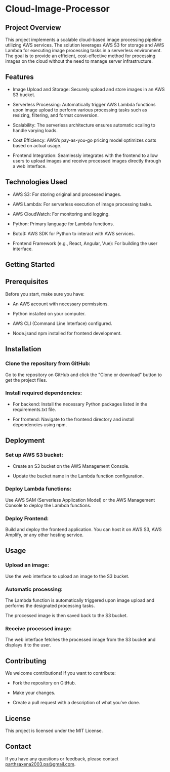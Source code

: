 # Cloud-Image-Processor

## Project Overview
This project implements a scalable cloud-based image processing pipeline utilizing AWS services. The solution leverages AWS S3 for storage and AWS Lambda for executing image processing tasks in a serverless environment. The goal is to provide an efficient, cost-effective method for processing images on the cloud without the need to manage server infrastructure.

## Features
- Image Upload and Storage: Securely upload and store images in an AWS S3 bucket.

- Serverless Processing: Automatically trigger AWS Lambda functions upon image upload to perform various processing tasks such as resizing, filtering, and format conversion.

- Scalability: The serverless architecture ensures automatic scaling to handle varying loads.

- Cost Efficiency: AWS’s pay-as-you-go pricing model optimizes costs based on actual usage.

- Frontend Integration: Seamlessly integrates with the frontend to allow users to upload images and receive processed images directly through a web interface.

## Technologies Used
- AWS S3: For storing original and processed images.

- AWS Lambda: For serverless execution of image processing tasks.

- AWS CloudWatch: For monitoring and logging.

- Python: Primary language for Lambda functions.

- Boto3: AWS SDK for Python to interact with AWS services.

- Frontend Framework (e.g., React, Angular, Vue): For building the user interface.

## Getting Started
## Prerequisites
Before you start, make sure you have:

- An AWS account with necessary permissions.

- Python installed on your computer.

- AWS CLI (Command Line Interface) configured.

- Node.jsand npm installed for frontend development.

## Installation
### Clone the repository from GitHub:

Go to the repository on GitHub and click the "Clone or download" button to get the project files.

### Install required dependencies:

- For backend: Install the necessary Python packages listed in the requirements.txt file.

- For frontend: Navigate to the frontend directory and install dependencies using npm.

## Deployment
### Set up AWS S3 bucket:

- Create an S3 bucket on the AWS Management Console.

- Update the bucket name in the Lambda function configuration.

### Deploy Lambda functions:

Use AWS SAM (Serverless Application Model) or the AWS Management Console to deploy the Lambda functions.

### Deploy Frontend:

Build and deploy the frontend application. You can host it on AWS S3, AWS Amplify, or any other hosting service.

## Usage
### Upload an image:

Use the web interface to upload an image to the S3 bucket.

### Automatic processing:

The Lambda function is automatically triggered upon image upload and performs the designated processing tasks.

The processed image is then saved back to the S3 bucket.

### Receive processed image:

The web interface fetches the processed image from the S3 bucket and displays it to the user.

## Contributing

We welcome contributions! If you want to contribute:

- Fork the repository on GitHub.

- Make your changes.

- Create a pull request with a description of what you’ve done.

## License
This project is licensed under the MIT License.

## Contact
If you have any questions or feedback, please contact parthsaxena2003.ps@gmail.com.

